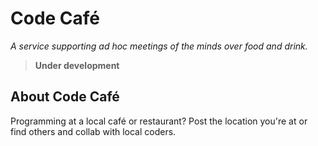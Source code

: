 # Code Caf&eacute;
*A service supporting ad hoc meetings of the minds over food and drink.*

> **Under development**

## About Code Caf&eacute;
Programming at a local caf&eacute; or restaurant? Post the location you're at or find others and collab with local coders.
